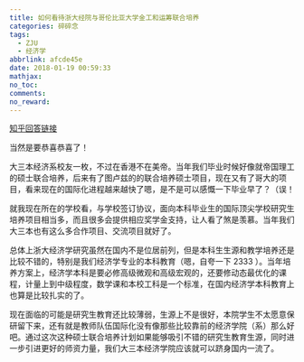 ```yaml
---
title: 如何看待浙大经院与哥伦比亚大学金工和运筹联合培养
categories: 碎碎念
tags:
  - ZJU
  - 经济学
abbrlink: afcde45e
date: 2018-01-19 00:59:33
mathjax:
no_toc:
comments:
no_reward: 
---
```

[知乎回答链接](https://www.zhihu.com/question/265728533/answer/298807255)

当然是要恭喜恭喜了！

大三本经济系校友一枚，不过在香港不在美帝。当年我们毕业时候好像就帝国理工的硕士联合培养，后来有了图卢兹的的联合培养硕士项目，现在又有了哥大的项目，看来现在的国际化进程越来越快了嗯，是不是可以感慨一下毕业早了？（误！

就我现在所在的学校看，与学校签订协议，面向本科毕业生的国际顶尖学校研究生培养项目相当多，而且很多会提供相应奖学金支持，让人看了煞是羡慕。当年我们大三本也有这么多合作项目、交流项目就好了。<!-- more -->

总体上浙大经济学研究虽然在国内不是位居前列，但是本科生生源和教学培养还是比较不错的，特别是我们经济学专业的本科教育（嗯，自夸一下 2333 ）。当年培养方案上，经济学本科是要必修高级微观和高级宏观的，还要修动态最优化的课程，计量上到中级程度，数学课和本校工科是一个标准，在国内经济学本科教育上也算是比较扎实的了。

现在面临的可能是研究生教育还比较薄弱，生源上不是很好，本院学生不太愿意保研留下来，还有就是教师队伍国际化没有像那些比较靠前的经济学院（系）那么好吧。通过这次这种硕士联合培养计划如果能够吸引不错的研究生教育生源，同时进一步引进更好的师资力量，我们大三本经济学院应该就可以跻身国内一流了。